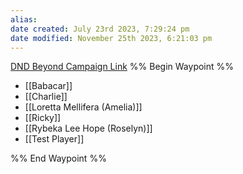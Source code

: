 ```yaml
---
alias: 
date created: July 23rd 2023, 7:29:24 pm
date modified: November 25th 2023, 6:21:03 pm
---
```

[DND Beyond Campaign Link](https://www.dndbeyond.com/campaigns/4388693)
%% Begin Waypoint %%
- [[Babacar]]
- [[Charlie]]
- [[Loretta Mellifera (Amelia)]]
- [[Ricky]]
- [[Rybeka Lee Hope (Roselyn)]]
- [[Test Player]]

%% End Waypoint %%
